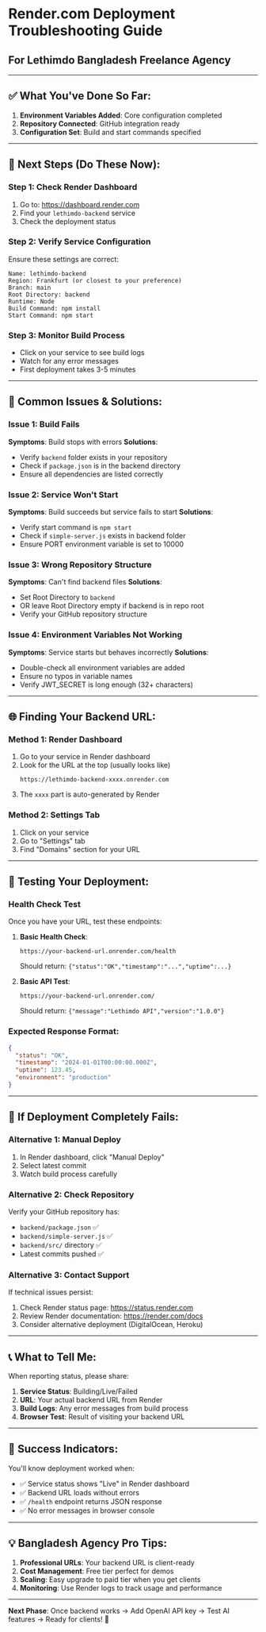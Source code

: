 # Render.com Deployment Troubleshooting Guide
## For Lethimdo Bangladesh Freelance Agency

---

## ✅ **What You've Done So Far:**
1. **Environment Variables Added**: Core configuration completed
2. **Repository Connected**: GitHub integration ready
3. **Configuration Set**: Build and start commands specified

---

## 🎯 **Next Steps (Do These Now):**

### **Step 1: Check Render Dashboard**
1. Go to: https://dashboard.render.com
2. Find your `lethimdo-backend` service
3. Check the deployment status

### **Step 2: Verify Service Configuration**
Ensure these settings are correct:
```
Name: lethimdo-backend
Region: Frankfurt (or closest to your preference)
Branch: main
Root Directory: backend
Runtime: Node
Build Command: npm install
Start Command: npm start
```

### **Step 3: Monitor Build Process**
- Click on your service to see build logs
- Watch for any error messages
- First deployment takes 3-5 minutes

---

## 🔧 **Common Issues & Solutions:**

### **Issue 1: Build Fails**
**Symptoms**: Build stops with errors
**Solutions**:
- Verify `backend` folder exists in your repository
- Check if `package.json` is in the backend directory
- Ensure all dependencies are listed correctly

### **Issue 2: Service Won't Start**
**Symptoms**: Build succeeds but service fails to start
**Solutions**:
- Verify start command is `npm start`
- Check if `simple-server.js` exists in backend folder
- Ensure PORT environment variable is set to 10000

### **Issue 3: Wrong Repository Structure**
**Symptoms**: Can't find backend files
**Solutions**:
- Set Root Directory to `backend`
- OR leave Root Directory empty if backend is in repo root
- Verify your GitHub repository structure

### **Issue 4: Environment Variables Not Working**
**Symptoms**: Service starts but behaves incorrectly
**Solutions**:
- Double-check all environment variables are added
- Ensure no typos in variable names
- Verify JWT_SECRET is long enough (32+ characters)

---

## 🌐 **Finding Your Backend URL:**

### **Method 1: Render Dashboard**
1. Go to your service in Render dashboard
2. Look for the URL at the top (usually looks like)
   ```
   https://lethimdo-backend-xxxx.onrender.com
   ```
3. The `xxxx` part is auto-generated by Render

### **Method 2: Settings Tab**
1. Click on your service
2. Go to "Settings" tab
3. Find "Domains" section for your URL

---

## 🧪 **Testing Your Deployment:**

### **Health Check Test**
Once you have your URL, test these endpoints:

1. **Basic Health Check**:
   ```
   https://your-backend-url.onrender.com/health
   ```
   Should return: `{"status":"OK","timestamp":"...","uptime":...}`

2. **Basic API Test**:
   ```
   https://your-backend-url.onrender.com/
   ```
   Should return: `{"message":"Lethimdo API","version":"1.0.0"}`

### **Expected Response Format**:
```json
{
  "status": "OK",
  "timestamp": "2024-01-01T00:00:00.000Z",
  "uptime": 123.45,
  "environment": "production"
}
```

---

## 🚨 **If Deployment Completely Fails:**

### **Alternative 1: Manual Deploy**
1. In Render dashboard, click "Manual Deploy"
2. Select latest commit
3. Watch build process carefully

### **Alternative 2: Check Repository**
Verify your GitHub repository has:
- `backend/package.json` ✅
- `backend/simple-server.js` ✅
- `backend/src/` directory ✅
- Latest commits pushed ✅

### **Alternative 3: Contact Support**
If technical issues persist:
1. Check Render status page: https://status.render.com
2. Review Render documentation: https://render.com/docs
3. Consider alternative deployment (DigitalOcean, Heroku)

---

## 📞 **What to Tell Me:**

When reporting status, please share:

1. **Service Status**: Building/Live/Failed
2. **URL**: Your actual backend URL from Render
3. **Build Logs**: Any error messages from build process
4. **Browser Test**: Result of visiting your backend URL

---

## 🎯 **Success Indicators:**

You'll know deployment worked when:
- ✅ Service status shows "Live" in Render dashboard
- ✅ Backend URL loads without errors
- ✅ `/health` endpoint returns JSON response
- ✅ No error messages in browser console

---

## 💡 **Bangladesh Agency Pro Tips:**

1. **Professional URLs**: Your backend URL is client-ready
2. **Cost Management**: Free tier perfect for demos
3. **Scaling**: Easy upgrade to paid tier when you get clients
4. **Monitoring**: Use Render logs to track usage and performance

---

**Next Phase**: Once backend works → Add OpenAI API key → Test AI features → Ready for clients! 🚀